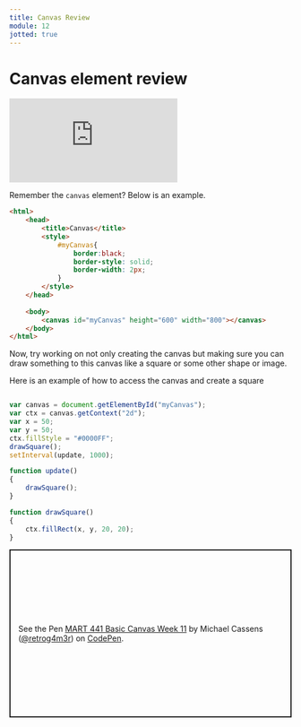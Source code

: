 ```yaml
---
title: Canvas Review
module: 12
jotted: true
---
```


# Canvas element review

<div class="embed-responsive embed-responsive-16by9"><iframe class="embed-responsive-item" src="https://www.youtube.com/embed/INhxLLyEZu8" frameborder="0" allowfullscreen></iframe></div>

Remember the `canvas` element?  Below is an example.

```html
<html>
    <head>
        <title>Canvas</title>
        <style>
            #myCanvas{
                border:black;
                border-style: solid;
                border-width: 2px;   
            }
        </style>
    </head>
   
    <body>
        <canvas id="myCanvas" height="600" width="800"></canvas>
    </body>
</html>
```

Now, try working on not only creating the canvas but making sure you can draw something to this canvas like a square or some other shape or image.

Here is an example of how to access the canvas and create a square

```js

var canvas = document.getElementById("myCanvas");
var ctx = canvas.getContext("2d");
var x = 50;
var y = 50;
ctx.fillStyle = "#0000FF";
drawSquare();
setInterval(update, 1000);

function update()
{   
    drawSquare();
}

function drawSquare()
{
    ctx.fillRect(x, y, 20, 20);
}

```

<p class="codepen" data-height="600" data-default-tab="html,result" data-slug-hash="BaQeaLW" data-editable="true" data-user="retrog4m3r" style="height: 300px; box-sizing: border-box; display: flex; align-items: center; justify-content: center; border: 2px solid; margin: 1em 0; padding: 1em;">
  <span>See the Pen <a href="https://codepen.io/retrog4m3r/pen/BaQeaLW">
  MART 441 Basic Canvas Week 11</a> by Michael Cassens (<a href="https://codepen.io/retrog4m3r">@retrog4m3r</a>)
  on <a href="https://codepen.io">CodePen</a>.</span>
</p>
<script async src="https://cpwebassets.codepen.io/assets/embed/ei.js"></script>